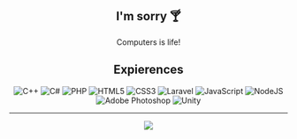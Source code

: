 <div align="center">
 <h2>I'm sorry 🍸</h2>

 <p>Computers is life!</p>

 <h2>Expierences</h2>
 
 <img alt="C++" src="https://img.shields.io/badge/c++-%2300599C.svg?&style=for-the-badge&logo=c%2B%2B&ogoColor=white"/>
 <img alt="C#" src="https://img.shields.io/badge/c%23-%23239120.svg?&style=for-the-badge&logo=c-sharp&logoColor=white"/>
 <img alt="PHP" src="https://img.shields.io/badge/php-%23777BB4.svg?&style=for-the-badge&logo=php&logoColor=white"/>
 <img alt="HTML5" src="https://img.shields.io/badge/html5-%23E34F26.svg?&style=for-the-badge&logo=html5&logoColor=white"/>
 <img alt="CSS3" src="https://img.shields.io/badge/css3-%231572B6.svg?&style=for-the-badge&logo=css3&logoColor=white"/>
 <img alt="Laravel" src="https://img.shields.io/badge/laravel-%23FF2D20.svg?&style=for-the-badge&logo=laravel&logoColor=white"/>
 <img alt="JavaScript" src="https://img.shields.io/badge/javascript-%23323330.svg?&style=for-the-badge&logo=javascript&logoColor=%23F7DF1E"/>
 <img alt="NodeJS" src="https://img.shields.io/badge/node.js-%2343853D.svg?&style=for-the-badge&logo=node.js&logoColor=white"/>
 <img alt="Adobe Photoshop" src="https://img.shields.io/badge/adobephotoshop-%2331A8FF.svg?&style=for-the-badge&logo=adobephotoshop&logoColor=white"/>
 <img alt="Unity" src="https://img.shields.io/badge/unity-%23000000.svg?&style=for-the-badge&logo=unity&logoColor=white"/>
 
 -------------------------------------------------------------------------------------------------
 <img src="https://github-readme-stats.vercel.app/api?username=sorryx&show_icons=true&theme=radical">
</div>
